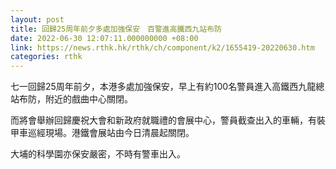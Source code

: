 ```yaml
---
layout: post
title: 回歸25周年前夕多處加強保安　百警進高鐵西九站布防
date: 2022-06-30 12:07:11.000000000 +08:00
link: https://news.rthk.hk/rthk/ch/component/k2/1655419-20220630.htm
categories: rthk
---
```


七一回歸25周年前夕，本港多處加強保安，早上有約100名警員進入高鐵西九龍總站布防，附近的戲曲中心關閉。

而將會舉辦回歸慶祝大會和新政府就職禮的會展中心，警員截查出入的車輛，有裝甲車巡經現場。港鐵會展站由今日清晨起關閉。

大埔的科學園亦保安嚴密，不時有警車出入。
